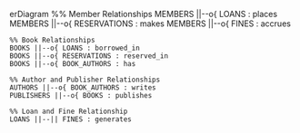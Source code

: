 erDiagram
    %% Member Relationships
    MEMBERS ||--o{ LOANS : places
    MEMBERS ||--o{ RESERVATIONS : makes
    MEMBERS ||--o{ FINES : accrues

    
    %% Book Relationships
    BOOKS ||--o{ LOANS : borrowed_in
    BOOKS ||--o{ RESERVATIONS : reserved_in
    BOOKS ||--o{ BOOK_AUTHORS : has

    %% Author and Publisher Relationships
    AUTHORS ||--o{ BOOK_AUTHORS : writes
    PUBLISHERS ||--o{ BOOKS : publishes

    %% Loan and Fine Relationship
    LOANS ||--|| FINES : generates
